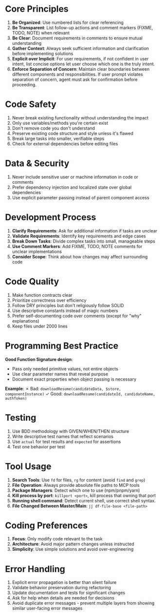 # Core Principles

1. **Be Organized**: Use numbered lists for clear referencing
2. **Be Transparent**: List follow-up actions and comment markers (FIXME, TODO, NOTE) when relevant
3. **Be Clear**: Document requirements in comments to ensure mutual understanding
4. **Gather Context**: Always seek sufficient information and clarification before implementing solutions
5. **Explicit over Implicit**: For user requirements, if not confident in user intent, list concise options let user choose which one is the truly intent.
6. **Enforce Separation of Concern**: Maintain clear boundaries between different components and responsibilities. If user prompt violates separation of concern, agent must ask for confirmation before proceeding.

# Code Safety

1. Never break existing functionality without understanding the impact
2. Only use variables/methods you're certain exist
3. Don't remove code you don't understand
4. Preserve existing code structure and style unless it's flawed
5. Break large tasks into smaller, verifiable steps
6. Check for external dependencies before editing files

# Data & Security

1. Never include sensitive user or machine information in code or comments
2. Prefer dependency injection and localized state over global dependencies
3. Use explicit parameter passing instead of parent component access

# Development Process

1. **Clarify Requirements**: Ask for additional information if tasks are unclear
2. **Validate Requirements**: Identify key requirements and edge cases
3. **Break Down Tasks**: Divide complex tasks into small, manageable steps
4. **Use Comment Markers**: Add FIXME, TODO, NOTE comments for unclear implementations
5. **Consider Scope**: Think about how changes may affect surrounding code

# Code Quality

1. Make function contracts clear
2. Prioritize correctness over efficiency
3. Follow DRY principles but don't religiously follow SOLID
4. Use descriptive constants instead of magic numbers
5. Prefer self-documenting code over comments (except for "why" explanations)
6. Keep files under 2000 lines

# Programming Best Practice

**Good Function Signature design**:

- Pass only needed primitive values, not entire objects
- Use clear parameter names that reveal purpose
- Document exact properties when object passing is necessary

**Example**:
✗ Bad: `downloadResume(candidateData, $store, componentInstance)`
✓ Good: `downloadResume(candidateId, candidateName, authToken)`

# Testing

1. Use BDD methodology with GIVEN/WHEN/THEN structure
2. Write descriptive test names that reflect scenarios
3. Use `actual` for test results and `expected` for assertions
4. Test one behavior per test

# Tool Usage

1. **Search Tools**: Use `fd` for files, `rg` for content (avoid `find` and `grep`)
2. **File Operation**: Always provide absolute file paths to MCP tools
4. **Package Managers**: Detect which one to use (npm/pnpm/yarn)
5. **Kill process by port**: `killport <port>`, kill process that owning that port
6. **Running shell command**: Detect current shell, use correct shell syntax.
7. **File Changed Between Master/Main**: `jj df-file-base <file-path>`

# Coding Preferences

1. **Focus**: Only modify code relevant to the task
2. **Architecture**: Avoid major pattern changes unless instructed
3. **Simplicity**: Use simple solutions and avoid over-engineering

# Error Handling

1. Explicit error propagation is better than silent failure
2. Validate behavior preservation during refactoring
3. Update documentation and tests for significant changes
4. Ask for help when details are needed for decisions
5. Avoid duplicate error messages - prevent multiple layers from showing similar user-facing error messages
